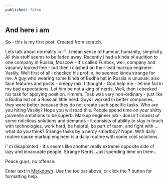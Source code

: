 ```yaml
---
published: false
---
```

## And here i am

So - this is my first post. Created from scratch.

Lets talk about normality in IT. I mean sense of humour, humanity, simplicity. All this stuff seems to be faded away. Recently i had a kinda of audition to one company in Russia, Moscow - it's called Funbox, well, company and vacancy looked fine - but then i clashed on their lead markup engineer. Vasiliy. Well first of all i checked his profile, he seemed kinda strange for me. A guy who wearing some kinda of Budha hat in Russia is unusual, also face features and posts - creepy mix. I thought - God help me - let me fail in my bad expectations. Let him be not a king of nerds. Well, then i checked his task for applying position. Hmmm. Task was very non-ordinary - just like a Budha hat on a Russian little nerd. Guys i worked in better companies, they were better because they do not create such specific tasks. Who are you hiring Vasiliy? Hope you will read this. People spend time on your shitty jouvenile ambitions to be superb. Markup engineer job - doesn't consist of some ridicilous solutions and demands - it consists of ability to stay in touch with technologies, work hard, be helpful, be part of team, and fight with ... what do you think? Strange tasks by a nerdy smartboy? Nope. With daily routine cause markup engineer is a daily routine with some cool solutions.

I' m disapointed - it's seems like another really extreme opposite side of lazy and innacurate people. Strange Nerds. Just spending time on them..

Peace guys, no offense.

Enter text in [Markdown](http://daringfireball.net/projects/markdown/). Use the toolbar above, or click the **?** button for formatting help.
